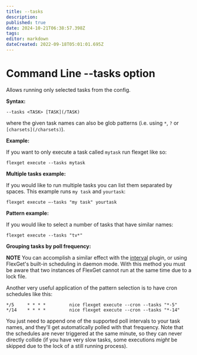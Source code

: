```yaml
---
title: --tasks
description: 
published: true
date: 2024-10-21T06:38:57.398Z
tags: 
editor: markdown
dateCreated: 2022-09-18T05:01:01.695Z
---
```


# Command Line --tasks option
Allows running only selected tasks from the config.

**Syntax:**

```
--tasks <TASK> [TASK](/TASK)
```

where the given task names can also be glob patterns (i.e. using `*`, `?` or `[charsets](/charsets)`).


**Example:**

If you want to only execute a task called `mytask` run flexget like so:
```
flexget execute --tasks mytask
```

**Multiple tasks example:**

If you would like to run multiple tasks you can list them separated by spaces. This example runs `my task` and `yourtask`:
```
flexget execute —-tasks "my task" yourtask
```

**Pattern example:**

If you would like to select a number of tasks that have similar names:
```
flexget execute --tasks "tv*"
```


**Grouping tasks by poll frequency:**

**NOTE** You can accomplish a similar effect with the [interval](/Plugins/interval) plugin, or using FlexGet's built-in scheduling in daemon mode. With this method you must be aware that two instances of FlexGet cannot run at the same time due to a lock file.

Another very useful application of the pattern selection is to have cron schedules like this:
```
*/5     * * * *         nice flexget execute --cron --tasks "*-5"
*/14    * * * *         nice flexget execute --cron --tasks "*-14"
```

You just need to append one of the supported poll intervals to your task names, and they'll get  automatically polled with that frequency. Note that the schedules are never triggered at the same minute, so they can never directly collide (if you have very slow tasks, some executions *might* be skipped due to the lock of a still running process).